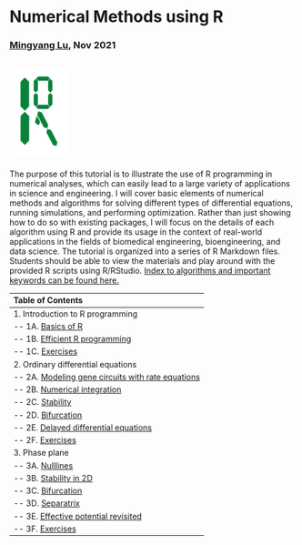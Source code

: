 # Numerical Methods using R

### [Mingyang Lu](https://lusystemsbio.northeastern.edu), Nov 2021


![logo](./extra/data/logo.png)
---

The purpose of this tutorial is to illustrate the use of R programming in numerical analyses, which can easily lead to a large variety of applications in science and engineering. I will cover basic elements of numerical methods and algorithms for solving different types of differential equations, running simulations, and performing optimization. Rather than just showing how to do so with existing packages, I will focus on the details of each algorithm using R and provide its usage in the context of real-world applications in the fields of biomedical engineering, bioengineering, and data science. The tutorial is organized into a series of R Markdown files. Students should be able to view the materials and play around with the provided R scripts using R/RStudio. [Index to algorithms and important keywords can be found here.](./ind.html) 

|Table of Contents|
|:----------------|
|1. Introduction to R programming|
|-- 1A. [Basics of R](./01A.html) |
|-- 1B. [Efficient R programming](./01B.html) |
|-- 1C. [Exercises](./01C.html) |
|2. Ordinary differential equations|
|-- 2A. [Modeling gene circuits with rate equations](./02A.html) |
|-- 2B. [Numerical integration](./02B.html) |
|-- 2C. [Stability](./02C.html) |
|-- 2D. [Bifurcation](./02D.html) |
|-- 2E. [Delayed differential equations](./02E.html) |
|-- 2F. [Exercises](./02F.html) |
|3. Phase plane
|-- 3A. [Nulllines](./03A.html) |
|-- 3B. [Stability in 2D](./03B.html) |
|-- 3C. [Bifurcation](./03C.html) |
|-- 3D. [Separatrix](./03D.html) |
|-- 3E. [Effective potential revisited](./03E.html) |
|-- 3F. [Exercises](./03F.html) |
